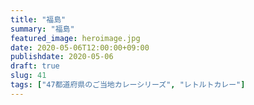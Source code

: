 ```yaml
---
title: "福島"
summary: "福島"
featured_image: heroimage.jpg
date: 2020-05-06T12:00:00+09:00
publishdate: 2020-05-06
draft: true
slug: 41
tags: ["47都道府県のご当地カレーシリーズ", "レトルトカレー"]
---
```

